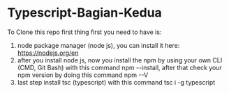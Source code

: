 # Typescript-Bagian-Kedua

To Clone this repo first thing first you need to have is:
1. node package manager (node js), you can install it here: https://nodejs.org/en
2. after you install node js, now you install the npm by using your own CLI (CMD, Git Bash) with this command
     npm --install, after that check your npm version by doing this command npm --V
3. last step install tsc (typescript) with this command tsc i -g typescript
